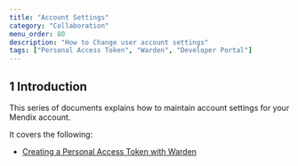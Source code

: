 ```yaml
---
title: "Account Settings"
category: "Collaboration"
menu_order: 80
description: "How to Change user account settings"
tags: ["Personal Access Token", "Warden", "Developer Portal"]
---
```


## 1 Introduction 

This series of documents explains how to maintain account settings for your Mendix account.

It covers the following:

* [Creating a Personal Access Token with Warden](warden)
